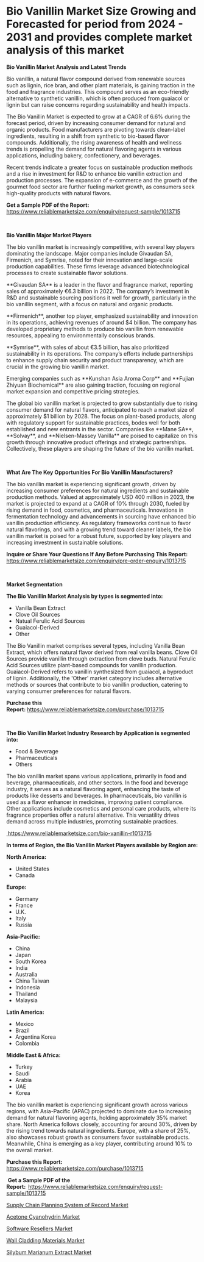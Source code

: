<p><h1>Bio Vanillin Market Size Growing and Forecasted for period from 2024 - 2031 and provides complete market analysis of this market</h1></p><p><strong>Bio Vanillin Market Analysis and Latest Trends</strong></p>
<p><p>Bio vanillin, a natural flavor compound derived from renewable sources such as lignin, rice bran, and other plant materials, is gaining traction in the food and fragrance industries. This compound serves as an eco-friendly alternative to synthetic vanillin, which is often produced from guaiacol or lignin but can raise concerns regarding sustainability and health impacts.</p><p>The Bio Vanillin Market is expected to grow at a CAGR of 6.6% during the forecast period, driven by increasing consumer demand for natural and organic products. Food manufacturers are pivoting towards clean-label ingredients, resulting in a shift from synthetic to bio-based flavor compounds. Additionally, the rising awareness of health and wellness trends is propelling the demand for natural flavoring agents in various applications, including bakery, confectionery, and beverages.</p><p>Recent trends indicate a greater focus on sustainable production methods and a rise in investment for R&D to enhance bio vanillin extraction and production processes. The expansion of e-commerce and the growth of the gourmet food sector are further fueling market growth, as consumers seek high-quality products with natural flavors.</p></p>
<p><strong>Get a Sample PDF of the Report:&nbsp;</strong> <a href="https://www.reliablemarketsize.com/enquiry/request-sample/1013715?utm_campaign=1103&utm_medium=2&utm_source=Github&utm_content=ia&utm_term=15112024&utm_id=bio-vanillin">https://www.reliablemarketsize.com/enquiry/request-sample/1013715</a></p>
<p>&nbsp;</p>
<p><strong>Bio Vanillin Major Market Players</strong></p>
<p><p>The bio vanillin market is increasingly competitive, with several key players dominating the landscape. Major companies include Givaudan SA, Firmenich, and Symrise, noted for their innovation and large-scale production capabilities. These firms leverage advanced biotechnological processes to create sustainable flavor solutions.</p><p>**Givaudan SA** is a leader in the flavor and fragrance market, reporting sales of approximately €6.3 billion in 2022. The company’s investment in R&D and sustainable sourcing positions it well for growth, particularly in the bio vanillin segment, with a focus on natural and organic products.</p><p>**Firmenich**, another top player, emphasized sustainability and innovation in its operations, achieving revenues of around $4 billion. The company has developed proprietary methods to produce bio vanillin from renewable resources, appealing to environmentally conscious brands.</p><p>**Symrise**, with sales of about €3.5 billion, has also prioritized sustainability in its operations. The company’s efforts include partnerships to enhance supply chain security and product transparency, which are crucial in the growing bio vanillin market.</p><p>Emerging companies such as **Kunshan Asia Aroma Corp** and **Fujian Zhiyuan Biochemical** are also gaining traction, focusing on regional market expansion and competitive pricing strategies.</p><p>The global bio vanillin market is projected to grow substantially due to rising consumer demand for natural flavors, anticipated to reach a market size of approximately $1 billion by 2028. The focus on plant-based products, along with regulatory support for sustainable practices, bodes well for both established and new entrants in the sector. Companies like **Mane SA**, **Solvay**, and **Nielsen-Massey Vanilla** are poised to capitalize on this growth through innovative product offerings and strategic partnerships. Collectively, these players are shaping the future of the bio vanillin market.</p></p>
<p>&nbsp;</p>
<p><strong>What Are The Key Opportunities For Bio Vanillin Manufacturers?</strong></p>
<p><p>The bio vanillin market is experiencing significant growth, driven by increasing consumer preferences for natural ingredients and sustainable production methods. Valued at approximately USD 400 million in 2023, the market is projected to expand at a CAGR of 10% through 2030, fueled by rising demand in food, cosmetics, and pharmaceuticals. Innovations in fermentation technology and advancements in sourcing have enhanced bio vanillin production efficiency. As regulatory frameworks continue to favor natural flavorings, and with a growing trend toward cleaner labels, the bio vanillin market is poised for a robust future, supported by key players and increasing investment in sustainable solutions.</p></p>
<p><strong>Inquire or Share Your Questions If Any Before Purchasing This Report:</strong> <a href="https://www.reliablemarketsize.com/enquiry/pre-order-enquiry/1013715?utm_campaign=1103&utm_medium=2&utm_source=Github&utm_content=ia&utm_term=15112024&utm_id=bio-vanillin">https://www.reliablemarketsize.com/enquiry/pre-order-enquiry/1013715</a></p>
<p>&nbsp;</p>
<p><strong>Market Segmentation</strong></p>
<p><strong>The Bio Vanillin Market Analysis by types is segmented into:</strong></p>
<p><ul><li>Vanilla Bean Extract</li><li>Clove Oil Sources</li><li>Natual Ferulic Acid Sources</li><li>Guaiacol-Derived</li><li>Other</li></ul></p>
<p><p>The Bio Vanillin market comprises several types, including Vanilla Bean Extract, which offers natural flavor derived from real vanilla beans. Clove Oil Sources provide vanillin through extraction from clove buds. Natural Ferulic Acid Sources utilize plant-based compounds for vanillin production. Guaiacol-Derived refers to vanillin synthesized from guaiacol, a byproduct of lignin. Additionally, the 'Other' market category includes alternative methods or sources that contribute to bio vanillin production, catering to varying consumer preferences for natural flavors.</p></p>
<p><strong>Purchase this Report:&nbsp;</strong><a href="https://www.reliablemarketsize.com/purchase/1013715?utm_campaign=1103&utm_medium=2&utm_source=Github&utm_content=ia&utm_term=15112024&utm_id=bio-vanillin">https://www.reliablemarketsize.com/purchase/1013715</a></p>
<p>&nbsp;</p>
<p><strong>The Bio Vanillin Market Industry Research by Application is segmented into:</strong></p>
<p><ul><li>Food & Beverage</li><li>Pharmaceuticals</li><li>Others</li></ul></p>
<p><p>The bio vanillin market spans various applications, primarily in food and beverage, pharmaceuticals, and other sectors. In the food and beverage industry, it serves as a natural flavoring agent, enhancing the taste of products like desserts and beverages. In pharmaceuticals, bio vanillin is used as a flavor enhancer in medicines, improving patient compliance. Other applications include cosmetics and personal care products, where its fragrance properties offer a natural alternative. This versatility drives demand across multiple industries, promoting sustainable practices.</p></p>
<p><a href="https://www.reliablemarketsize.com/bio-vanillin-r1013715?utm_campaign=1103&utm_medium=2&utm_source=Github&utm_content=ia&utm_term=15112024&utm_id=bio-vanillin">&nbsp;https://www.reliablemarketsize.com/bio-vanillin-r1013715</a></p>
<p><strong>In terms of Region, the Bio Vanillin Market Players available by Region are:</strong></p>
<p>
    <p> <strong> North America: </strong>
        <ul>
            <li>United States</li>
            <li>Canada</li>
        </ul>
        </p> 
    <p> <strong> Europe: </strong>
        <ul>
            <li>Germany</li>
            <li>France</li>
            <li>U.K.</li>
            <li>Italy</li>
            <li>Russia</li>
        </ul>
        </p> 
    <p> <strong> Asia-Pacific: </strong>
        <ul>
            <li>China</li>
            <li>Japan</li>
            <li>South Korea</li>
            <li>India</li>
            <li>Australia</li>
            <li>China Taiwan</li>
            <li>Indonesia</li>
            <li>Thailand</li>
            <li>Malaysia</li>
        </ul>
        </p> 
    <p> <strong> Latin America: </strong>
        <ul>
            <li>Mexico</li>
            <li>Brazil</li>
            <li>Argentina Korea</li>
            <li>Colombia</li>
        </ul>
        </p> 
    <p> <strong> Middle East & Africa: </strong>
        <ul>
            <li>Turkey</li>
            <li>Saudi</li>
            <li>Arabia</li>
            <li>UAE</li>
            <li>Korea</li>
        </ul>
    </p>
    </p>
<p><p>The bio vanillin market is experiencing significant growth across various regions, with Asia-Pacific (APAC) projected to dominate due to increasing demand for natural flavoring agents, holding approximately 35% market share. North America follows closely, accounting for around 30%, driven by the rising trend towards natural ingredients. Europe, with a share of 25%, also showcases robust growth as consumers favor sustainable products. Meanwhile, China is emerging as a key player, contributing around 10% to the overall market.</p></p>
<p><strong>Purchase this Report: </strong><a href="https://www.reliablemarketsize.com/purchase/1013715?utm_campaign=1103&utm_medium=2&utm_source=Github&utm_content=ia&utm_term=15112024&utm_id=bio-vanillin">https://www.reliablemarketsize.com/purchase/1013715</a></p>
<p>&nbsp;<strong>Get a Sample PDF of the Report:&nbsp;&nbsp;</strong><a href="https://www.reliablemarketsize.com/enquiry/request-sample/1013715?utm_campaign=1103&utm_medium=2&utm_source=Github&utm_content=ia&utm_term=15112024&utm_id=bio-vanillin">https://www.reliablemarketsize.com/enquiry/request-sample/1013715</a></p>
<p><strong></strong></p>
<p><p><a href="https://issuu.com/reportprime-2/docs/supply-chain-planning-system-of-rec_64d41f5ce6b898?utm_campaign=1103&utm_medium=2&utm_source=Github&utm_content=ia&utm_term=15112024&utm_id=bio-vanillin">Supply Chain Planning System of Record Market</a></p><p><a href="https://github.com/gdfhhhj/Market-Research-Report-List-6/blob/main/acetone-cyanohydrin-market.md?utm_campaign=1103&utm_medium=2&utm_source=Github&utm_content=ia&utm_term=15112024&utm_id=bio-vanillin">Acetone Cyanohydrin Market</a></p><p><a href="https://issuu.com/reportprime-2/docs/software-resellers-market-size-2030_fad1106e23da31?utm_campaign=1103&utm_medium=2&utm_source=Github&utm_content=ia&utm_term=15112024&utm_id=bio-vanillin">Software Resellers Market</a></p><p><a href="https://www.linkedin.com/pulse/strategic-roadmap-success-global-wall-cladding-materials-mhuif?utm_campaign=1103&utm_medium=2&utm_source=Github&utm_content=ia&utm_term=15112024&utm_id=bio-vanillin">Wall Cladding Materials Market</a></p><p><a href="https://www.linkedin.com/pulse/silybum-marianum-extract-market-analysis-product-segmentation-pb59f?utm_campaign=1103&utm_medium=2&utm_source=Github&utm_content=ia&utm_term=15112024&utm_id=bio-vanillin">Silybum Marianum Extract Market</a></p></p>